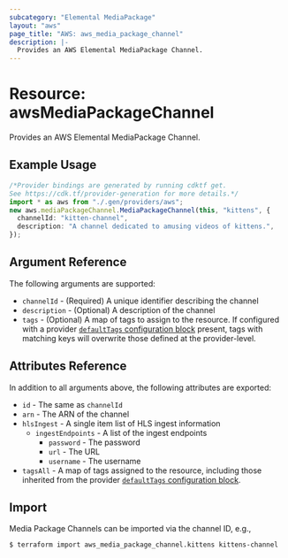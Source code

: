 ```yaml
---
subcategory: "Elemental MediaPackage"
layout: "aws"
page_title: "AWS: aws_media_package_channel"
description: |-
  Provides an AWS Elemental MediaPackage Channel.
---
```


# Resource: awsMediaPackageChannel

Provides an AWS Elemental MediaPackage Channel.

## Example Usage

```typescript
/*Provider bindings are generated by running cdktf get.
See https://cdk.tf/provider-generation for more details.*/
import * as aws from "./.gen/providers/aws";
new aws.mediaPackageChannel.MediaPackageChannel(this, "kittens", {
  channelId: "kitten-channel",
  description: "A channel dedicated to amusing videos of kittens.",
});

```

## Argument Reference

The following arguments are supported:

* `channelId` - (Required) A unique identifier describing the channel
* `description` - (Optional) A description of the channel
* `tags` - (Optional) A map of tags to assign to the resource. If configured with a provider [`defaultTags` configuration block](https://registry.terraform.io/providers/hashicorp/aws/latest/docs#default_tags-configuration-block) present, tags with matching keys will overwrite those defined at the provider-level.

## Attributes Reference

In addition to all arguments above, the following attributes are exported:

* `id` - The same as `channelId`
* `arn` - The ARN of the channel
* `hlsIngest` - A single item list of HLS ingest information
  * `ingestEndpoints` - A list of the ingest endpoints
    * `password` - The password
    * `url` - The URL
    * `username` - The username
* `tagsAll` - A map of tags assigned to the resource, including those inherited from the provider [`defaultTags` configuration block](https://registry.terraform.io/providers/hashicorp/aws/latest/docs#default_tags-configuration-block).

## Import

Media Package Channels can be imported via the channel ID, e.g.,

```console
$ terraform import aws_media_package_channel.kittens kittens-channel
```
